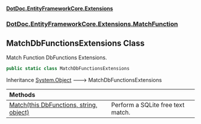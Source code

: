 #### [DotDoc\.EntityFrameworkCore\.Extensions](index.md 'index')
### [DotDoc\.EntityFrameworkCore\.Extensions\.MatchFunction](DotDoc.EntityFrameworkCore.Extensions.MatchFunction.md 'DotDoc\.EntityFrameworkCore\.Extensions\.MatchFunction')

## MatchDbFunctionsExtensions Class

Match Function DbFunctions Extensions\.

```csharp
public static class MatchDbFunctionsExtensions
```

Inheritance [System\.Object](https://learn.microsoft.com/en-us/dotnet/api/system.object 'System\.Object') &#129106; MatchDbFunctionsExtensions

| Methods | |
| :--- | :--- |
| [Match\(this DbFunctions, string, object\)](MatchDbFunctionsExtensions.Match.YK94GD13VZBI6B9BMXSSQVX0A.md 'DotDoc\.EntityFrameworkCore\.Extensions\.MatchFunction\.MatchDbFunctionsExtensions\.Match\(this Microsoft\.EntityFrameworkCore\.DbFunctions, string, object\)') | Perform a SQLite free text match\. |
